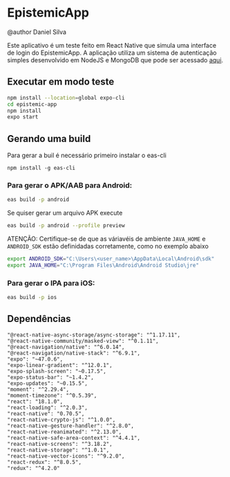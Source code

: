 # EpistemicApp

@author Daniel Silva

Este aplicativo é um teste feito em React Native que simula uma interface de login do EpistemicApp.
A aplicação utiliza um sistema de autenticação simples desenvolvido em NodeJS e MongoDB que pode ser acessado [aqui](https://github.com/returndaniels/epistemic-api).

## Executar em modo teste

```bash
npm install --location=global expo-cli
cd epistemic-app
npm install
expo start
```

## Gerando uma build

Para gerar a buil é necessário primeiro instalar o eas-cli

```
npm install -g eas-cli
```

### Para gerar o APK/AAB para Android:

```bash
eas build -p android
```

Se quiser gerar um arquivo APK execute

```bash
eas build -p android --profile preview
```

ATENÇÃO: Certifique-se de que as váriavéis de ambiente `JAVA_HOME` e `ANDROID_SDK` estão definidadas corretamente, como no exemplo abaixo

```bash
export ANDROID_SDK="C:\Users\<user_name>\AppData\Local\Android\sdk"
export JAVA_HOME="C:\Program Files\Android\Android Studio\jre"
```

### Para gerar o IPA para iOS:

```bash
eas build -p ios
```

## Dependências

    "@react-native-async-storage/async-storage": "^1.17.11",
    "@react-native-community/masked-view": "^0.1.11",
    "@react-navigation/native": "^6.0.14",
    "@react-navigation/native-stack": "^6.9.1",
    "expo": "~47.0.6",
    "expo-linear-gradient": "^12.0.1",
    "expo-splash-screen": "~0.17.5",
    "expo-status-bar": "~1.4.2",
    "expo-updates": "~0.15.5",
    "moment": "^2.29.4",
    "moment-timezone": "^0.5.39",
    "react": "18.1.0",
    "react-loading": "^2.0.3",
    "react-native": "0.70.5",
    "react-native-crypto-js": "^1.0.0",
    "react-native-gesture-handler": "^2.8.0",
    "react-native-reanimated": "^2.13.0",
    "react-native-safe-area-context": "^4.4.1",
    "react-native-screens": "^3.18.2",
    "react-native-storage": "^1.0.1",
    "react-native-vector-icons": "^9.2.0",
    "react-redux": "^8.0.5",
    "redux": "^4.2.0"

